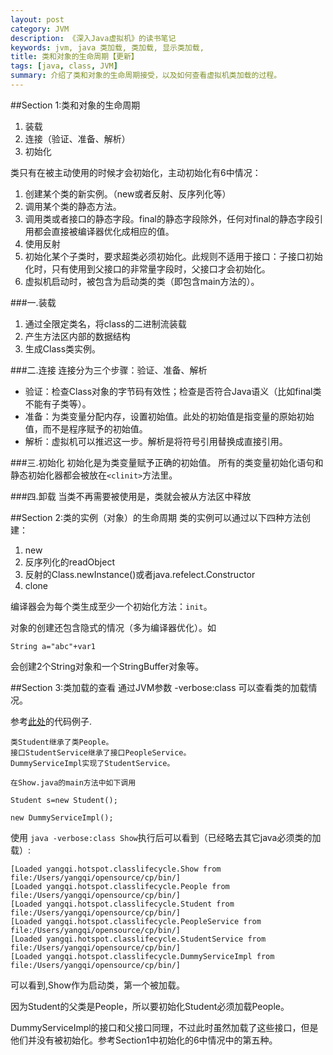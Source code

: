 ```yaml
---
layout: post
category: JVM
description: 《深入Java虚拟机》的读书笔记
keywords: jvm, java 类加载, 类加载, 显示类加载,
title: 类和对象的生命周期【更新】
tags: [java, class, JVM]
summary: 介绍了类和对象的生命周期接受，以及如何查看虚拟机类加载的过程。
---
```


##Section 1:类和对象的生命周期

1.	装载
2.	连接（验证、准备、解析）
3.	初始化

类只有在被主动使用的时候才会初始化，主动初始化有6中情况：

1.	创建某个类的新实例。（new或者反射、反序列化等）
2.	调用某个类的静态方法。
3.	调用类或者接口的静态字段。final的静态字段除外，任何对final的静态字段引用都会直接被编译器优化成相应的值。
4.	使用反射
5.	初始化某个子类时，要求超类必须初始化。此规则不适用于接口：子接口初始化时，只有使用到父接口的非常量字段时，父接口才会初始化。	
6.	虚拟机启动时，被包含为启动类的类（即包含main方法的）。

###一.装载
1.	通过全限定类名，将class的二进制流装载
2.	产生方法区内部的数据结构
3.	生成Class类实例。

###二.连接
连接分为三个步骤：验证、准备、解析

* 验证：检查Class对象的字节码有效性；检查是否符合Java语义（比如final类不能有子类等）。
* 准备：为类变量分配内存，设置初始值。此处的初始值是指变量的原始初始值，而不是程序赋予的初始值。
* 解析：虚拟机可以推迟这一步。解析是将符号引用替换成直接引用。

###三.初始化
初始化是为类变量赋予正确的初始值。
所有的类变量初始化语句和静态初始化器都会被放在`<clinit>`方法里。

###四.卸载
当类不再需要被使用是，类就会被从方法区中释放


##Section 2:类的实例（对象）的生命周期
类的实例可以通过以下四种方法创建：

1.	new
2.	反序列化的readObject
3.	反射的Class.newInstance()或者java.refelect.Constructor
4.	clone

编译器会为每个类生成至少一个初始化方法：`init`。

对象的创建还包含隐式的情况（多为编译器优化）。如
	
	String a="abc"+var1

会创建2个String对象和一个StringBuffer对象等。

##Section 3:类加载的查看
通过JVM参数 -verbose:class 可以查看类的加载情况。

参考[此处](https://github.com/llohellohe/cp/tree/master/src/yangqi/hotspot/classlifecycle)的代码例子.

	类Student继承了类People。
	接口StudentService继承了接口PeopleService。
	DummyServiceImpl实现了StudentService。
	
	在Show.java的main方法中如下调用
	
	Student s=new Student();
		
	new DummyServiceImpl();
	

使用 `java -verbose:class Show`执行后可以看到（已经略去其它java必须类的加载）:
	
	[Loaded yangqi.hotspot.classlifecycle.Show from file:/Users/yangqi/opensource/cp/bin/]
	[Loaded yangqi.hotspot.classlifecycle.People from file:/Users/yangqi/opensource/cp/bin/]
	[Loaded yangqi.hotspot.classlifecycle.Student from file:/Users/yangqi/opensource/cp/bin/]
	[Loaded yangqi.hotspot.classlifecycle.PeopleService from file:/Users/yangqi/opensource/cp/bin/]
	[Loaded yangqi.hotspot.classlifecycle.StudentService from file:/Users/yangqi/opensource/cp/bin/]
	[Loaded yangqi.hotspot.classlifecycle.DummyServiceImpl from file:/Users/yangqi/opensource/cp/bin/]
	
可以看到,Show作为启动类，第一个被加载。

因为Student的父类是People，所以要初始化Student必须加载People。

DummyServiceImpl的接口和父接口同理，不过此时虽然加载了这些接口，但是他们并没有被初始化。参考Section1中初始化的6中情况中的第五种。	

